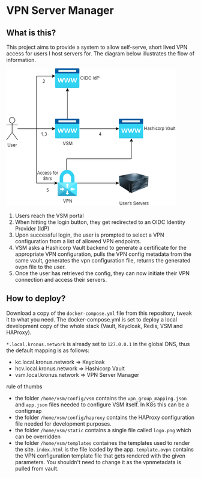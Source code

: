 # VPN Server Manager
## What is this?
This project aims to provide a system to allow self-serve, short lived VPN access for users I host servers for. The diagram below illustrates the flow of information.

![img](diagram.png)

1. Users reach the VSM portal
2. When hitting the login button, they get redirected to an OIDC Identity Provider (IdP)
3. Upon successful login, the user is prompted to select a VPN configuration from a list of allowed VPN endpoints.
4. VSM asks a Hashicorp Vault backend to generate a certificate for the appropriate VPN configuration, pulls the VPN config metadata from the same vault, generates the vpn configuration file, returns the generated ovpn file to the user.
5. Once the user has retrieved the config, they can now initiate their VPN connection and access their servers.


## How to deploy?
Download a copy of the `docker-compose.yml` file from this repository, tweak it to what you need. The docker-compose.yml is set to deploy a local development copy of the whole stack (Vault, Keycloak, Redis, VSM and HAProxy). 

`*.local.kronus.network` is already set to `127.0.0.1` in the global DNS, thus the default mapping is as follows:
- kc.local.kronus.network => Keycloak
- hcv.local.kronus.network => Hashicorp Vault
- vsm.local.kronus.network => VPN Server Manager

rule of thumbs
- the folder `/home/vsm/config/vsm` contains the `vpn_group_mapping.json` and `app.json` files needed to configure VSM itself. In K8s this can be a configmap
- the folder `/home/vsm/config/haproxy` contains the HAProxy configuration file needed for development purposes.
- the folder `/home/vsm/static` contains a single file called `logo.png` which can be overridden
- the folder `/home/vsm/templates` containes the templates used to render the site. `index.html` is the file loaded by the app. `template.ovpn` contains the VPN configuration template file that gets rendered with the given parameters. You shouldn't need to change it as the vpnmetadata is pulled from vault.